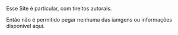 Esse Site é particular, com tireitos autorais. 

Então não é permitido pegar nenhuma das iamgens ou informações disponível aqui.
